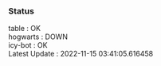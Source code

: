 ### Status


table : OK  
hogwarts : DOWN  
icy-bot : OK  
Latest Update : 2022-11-15 03:41:05.616458

